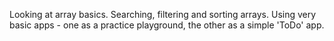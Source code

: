 Looking at array basics. Searching, filtering and sorting arrays.
Using very basic apps - one as a practice playground, the other as a simple 'ToDo' app.
